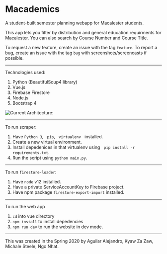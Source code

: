 # Macademics

A student-built semester planning webapp for Macalester students.

This app lets you filter by distribution and general education requirments for Macalester.
You can also search by Course Number and Course Title.

To request a new feature, create an issue with the tag `feature`.
To report a bug, create an issue with the tag `bug` with screenshots/screencasts if possible.

----

Technologies used:
1. Python (BeautifulSoup4 library)
2. Vue.js
3. Firebase Firestore
4. Node.js
5. Bootstrap 4


![Current Architecture:](https://imgur.com/a/wjQLDjN)

---
To run scraper:

1. Have  `Python 3`, &nbsp; `pip`,  &nbsp; `virtualenv` &nbsp; installed.
2. Create a new virtual environment.
3. Install depedenices in that virtualenv using &nbsp;
`pip install -r requirements.txt`.
4. Run the script using  `python main.py`.

---
To run `firestore-loader`:

1. Have `node` v12 installed.
2. Have a private ServiceAccountKey to Firebase project.
3. Have npm package `firestore-export-import` installed.

---

To run the web app

1. `cd` into vue directory
2. `npm install` to install depedencies
3. `npm run dev` to run the website in dev mode.

---

This was created in the Spring 2020 by 
Aguilar Alejandro, Kyaw Za Zaw, Michale Steele, Ngo Nhat.
